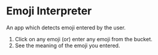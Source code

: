 # Emoji Interpreter
An app which detects emoji entered by the user.
1. Click on any emoji (or) enter any emoji from the bucket.
3. See the meaning of the emoji you entered.
